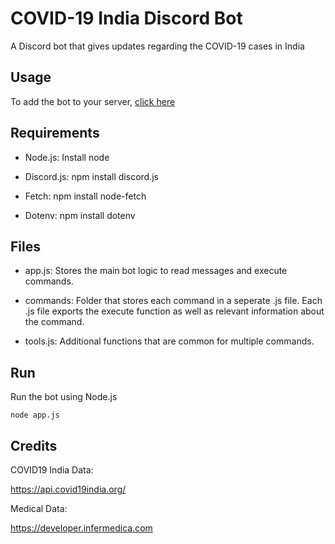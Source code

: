# COVID-19 India Discord Bot

A Discord bot that gives updates regarding the COVID-19 cases in India

## Usage

To add the bot to your server, [click here](https://discordapp.com/oauth2/authorize?&client_id=723409740083757166&scope=bot&permissions=8)

## Requirements

* Node.js: Install node

* Discord.js: npm install discord.js

* Fetch: npm install node-fetch

* Dotenv: npm install dotenv

## Files

* app.js: Stores the main bot logic to read messages and execute commands.

* commands: Folder that stores each command in a seperate .js file. Each .js file exports the execute function as well as relevant information about the command.

* tools.js: Additional functions that are common for multiple commands.

## Run

Run the bot using Node.js

```node
node app.js
```

## Credits

COVID19 India Data:

   <https://api.covid19india.org/>

Medical Data:

   <https://developer.infermedica.com>
